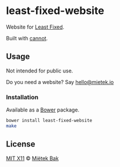 least-fixed-website
===================

Website for [Least Fixed](http://leastfixed.com/).

Built with [cannot](https://github.com/mietek/cannot/).


Usage
-----

Not intended for public use.

Do you need a website?  Say hello@mietek.io


### Installation

Available as a [Bower](http://bower.io/) package.

```sh
bower install least-fixed-website
make
```


License
-------

[MIT X11](https://github.com/mietek/license/blob/master/LICENSE.md) © [Miëtek Bak](http://mietek.io/)
